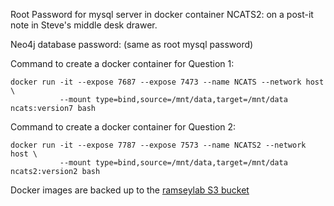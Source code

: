 

Root Password for mysql server in docker container NCATS2:  on a post-it note in Steve's middle desk drawer.

Neo4j database password:  (same as root mysql password)

Command to create a docker container for Question 1:

    docker run -it --expose 7687 --expose 7473 --name NCATS --network host \
               --mount type=bind,source=/mnt/data,target=/mnt/data ncats:version7 bash

Command to create a docker container for Question 2:
    
    docker run -it --expose 7787 --expose 7573 --name NCATS2 --network host \
               --mount type=bind,source=/mnt/data,target=/mnt/data ncats2:version2 bash

Docker images are backed up to the [ramseylab S3 bucket](https://s3.console.aws.amazon.com/s3/buckets/ramseylab/ncats/?region=us-west-2&tab=overview)
